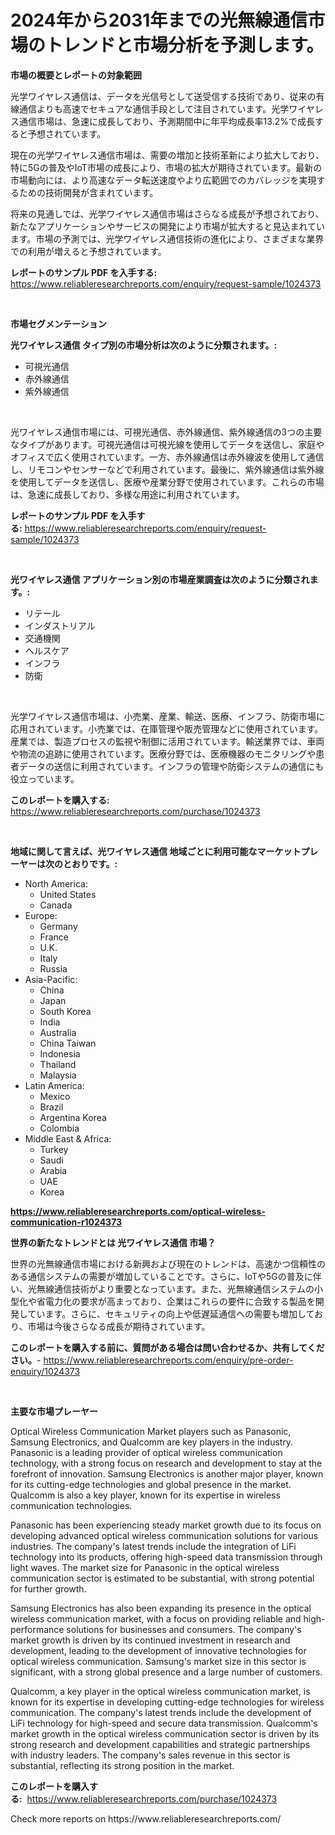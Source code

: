 <p><h1>2024年から2031年までの光無線通信市場のトレンドと市場分析を予測します。</h1></p><p><strong>市場の概要とレポートの対象範囲</strong></p>
<p><p>光学ワイヤレス通信は、データを光信号として送受信する技術であり、従来の有線通信よりも高速でセキュアな通信手段として注目されています。光学ワイヤレス通信市場は、急速に成長しており、予測期間中に年平均成長率13.2%で成長すると予想されています。</p><p>現在の光学ワイヤレス通信市場は、需要の増加と技術革新により拡大しており、特に5Gの普及やIoT市場の成長により、市場の拡大が期待されています。最新の市場動向には、より高速なデータ転送速度やより広範囲でのカバレッジを実現するための技術開発が含まれています。</p><p>将来の見通しでは、光学ワイヤレス通信市場はさらなる成長が予想されており、新たなアプリケーションやサービスの開発により市場が拡大すると見込まれています。市場の予測では、光学ワイヤレス通信技術の進化により、さまざまな業界での利用が増えると予想されています。</p></p>
<p><strong>レポートのサンプル PDF を入手する:</strong> <a href="https://www.reliableresearchreports.com/enquiry/request-sample/1024373">https://www.reliableresearchreports.com/enquiry/request-sample/1024373</a></p>
<p>&nbsp;</p>
<p><strong>市場セグメンテーション</strong></p>
<p><strong>光ワイヤレス通信 タイプ別の市場分析は次のように分類されます。:</strong></p>
<p><ul><li>可視光通信</li><li>赤外線通信</li><li>紫外線通信</li></ul></p>
<p>&nbsp;</p>
<p><p>光ワイヤレス通信市場には、可視光通信、赤外線通信、紫外線通信の3つの主要なタイプがあります。可視光通信は可視光線を使用してデータを送信し、家庭やオフィスで広く使用されています。一方、赤外線通信は赤外線波を使用して通信し、リモコンやセンサーなどで利用されています。最後に、紫外線通信は紫外線を使用してデータを送信し、医療や産業分野で使用されています。これらの市場は、急速に成長しており、多様な用途に利用されています。</p></p>
<p><strong>レポートのサンプル PDF を入手する:</strong>&nbsp;<a href="https://www.reliableresearchreports.com/enquiry/request-sample/1024373">https://www.reliableresearchreports.com/enquiry/request-sample/1024373</a></p>
<p>&nbsp;</p>
<p><strong> 光ワイヤレス通信 アプリケーション別の市場産業調査は次のように分類されます。:</strong></p>
<p><ul><li>リテール</li><li>インダストリアル</li><li>交通機関</li><li>ヘルスケア</li><li>インフラ</li><li>防衛</li></ul></p>
<p>&nbsp;</p>
<p><p>光学ワイヤレス通信市場は、小売業、産業、輸送、医療、インフラ、防衛市場に応用されています。小売業では、在庫管理や販売管理などに使用されています。産業では、製造プロセスの監視や制御に活用されています。輸送業界では、車両や物流の追跡に使用されています。医療分野では、医療機器のモニタリングや患者データの送信に利用されています。インフラの管理や防衛システムの通信にも役立っています。</p></p>
<p><strong>このレポートを購入する:</strong>&nbsp; <a href="https://www.reliableresearchreports.com/purchase/1024373">https://www.reliableresearchreports.com/purchase/1024373</a></p>
<p>&nbsp;</p>
<p><strong>地域に関して言えば、光ワイヤレス通信 地域ごとに利用可能なマーケットプレーヤーは次のとおりです。:</strong></p>
<p><ul>
    <li>
        North America:
        <ul>
            <li>United States</li>
            <li>Canada</li>
        </ul>
    </li>
    <li>
        Europe:
        <ul>
            <li>Germany</li>
            <li>France</li>
            <li>U.K.</li>
            <li>Italy</li>
            <li>Russia</li>
        </ul>
    </li>
    <li>
        Asia-Pacific:
        <ul>
            <li>China</li>
            <li>Japan</li>
            <li>South Korea</li>
            <li>India</li>
            <li>Australia</li>
            <li>China Taiwan</li>
            <li>Indonesia</li>
            <li>Thailand</li>
            <li>Malaysia</li>
        </ul>
    </li>
    <li>
        Latin America:
        <ul>
            <li>Mexico</li>
            <li>Brazil</li>
            <li>Argentina Korea</li>
            <li>Colombia</li>
        </ul>
    </li>
    <li>
        Middle East & Africa:
        <ul>
            <li>Turkey</li>
            <li>Saudi</li>
            <li>Arabia</li>
            <li>UAE</li>
            <li>Korea</li>
        </ul>
    </li>
    </ul></p>
<p><strong><a href="https://www.reliableresearchreports.com/optical-wireless-communication-r1024373">https://www.reliableresearchreports.com/optical-wireless-communication-r1024373</a></strong>&nbsp;</p>
<p><strong>世界の新たなトレンドとは 光ワイヤレス通信 市場？</strong></p>
<p><p>世界の光無線通信市場における新興および現在のトレンドは、高速かつ信頼性のある通信システムの需要が増加していることです。さらに、IoTや5Gの普及に伴い、光無線通信技術がより重要となっています。また、光無線通信システムの小型化や省電力化の要求が高まっており、企業はこれらの要件に合致する製品を開発しています。さらに、セキュリティの向上や低遅延通信への需要も増加しており、市場は今後さらなる成長が期待されています。</p></p>
<p><strong>このレポートを購入する前に、質問がある場合は問い合わせるか、共有してください。</strong>- <a href="https://www.reliableresearchreports.com/enquiry/pre-order-enquiry/1024373">https://www.reliableresearchreports.com/enquiry/pre-order-enquiry/1024373</a></p>
<p>&nbsp;</p>
<p><strong>主要な市場プレーヤー</strong></p>
<p><p>Optical Wireless Communication Market players such as Panasonic, Samsung Electronics, and Qualcomm are key players in the industry. Panasonic is a leading provider of optical wireless communication technology, with a strong focus on research and development to stay at the forefront of innovation. Samsung Electronics is another major player, known for its cutting-edge technologies and global presence in the market. Qualcomm is also a key player, known for its expertise in wireless communication technologies.</p><p>Panasonic has been experiencing steady market growth due to its focus on developing advanced optical wireless communication solutions for various industries. The company's latest trends include the integration of LiFi technology into its products, offering high-speed data transmission through light waves. The market size for Panasonic in the optical wireless communication sector is estimated to be substantial, with strong potential for further growth.</p><p>Samsung Electronics has also been expanding its presence in the optical wireless communication market, with a focus on providing reliable and high-performance solutions for businesses and consumers. The company's market growth is driven by its continued investment in research and development, leading to the development of innovative technologies for optical wireless communication. Samsung's market size in this sector is significant, with a strong global presence and a large number of customers.</p><p>Qualcomm, a key player in the optical wireless communication market, is known for its expertise in developing cutting-edge technologies for wireless communication. The company's latest trends include the development of LiFi technology for high-speed and secure data transmission. Qualcomm's market growth in the optical wireless communication sector is driven by its strong research and development capabilities and strategic partnerships with industry leaders. The company's sales revenue in this sector is substantial, reflecting its strong position in the market.</p></p>
<p><strong>このレポートを購入する:</strong>&nbsp;&nbsp;<a href="https://www.reliableresearchreports.com/purchase/1024373">https://www.reliableresearchreports.com/purchase/1024373</a></p>
<p>Check more reports on https://www.reliableresearchreports.com/</p>